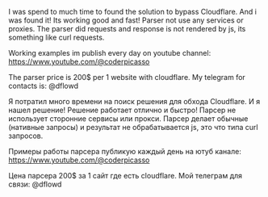 I was spend to much time to found the solution to bypass Cloudflare.
And i was found it! Its working good and fast!
Parser not use any services or proxies.
The parser did requests and response is not rendered by js, its something like curl requests.

Working examples im publish every day on youtube channel: https://www.youtube.com/@coderpicasso

The parser price is 200$ per 1 website with cloudflare.
My telegram for contacts is: @dflowd

Я потратил много времени на поиск решения для обхода Cloudflare.
И я нашел решение! Решение работает отлично и быстро!
Парсер не использует сторонние сервисы или прокси.
Парсер делает обычные (нативные запросы) и результат не обрабатывается js, это что типа curl запросов.

Примеры работы парсера публикую каждый день на ютуб канале: https://www.youtube.com/@coderpicasso

Цена парсера 200$ за 1 сайт где есть cloudflare.
Мой телеграм для связи: @dflowd
